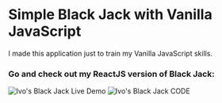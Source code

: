 # Simple Black Jack with Vanilla JavaScript

I made this application just to train my Vanilla JavaScript skills.

### Go and check out my ReactJS version of Black Jack:

![Ivo's Black Jack Live Demo](https://brascobg.github.io/Black-Jack-Live/)
![Ivo's Black Jack CODE](https://github.com/BrascoBG/Black-Jack)
